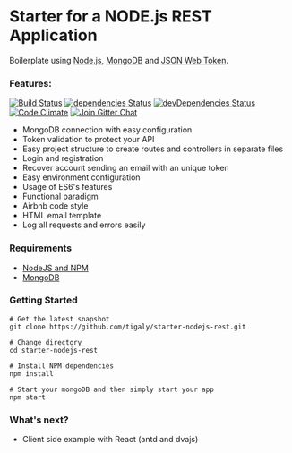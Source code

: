 Starter for a NODE.js REST Application
=======================

Boilerplate using [Node.js](https://nodejs.org/), [MongoDB](https://www.mongodb.com/) and [JSON Web Token](https://jwt.io/).

### Features:

[![Build Status](https://img.shields.io/travis/tigaly/starter-nodejs-rest.svg?style=flat)](https://travis-ci.org/tigaly/starter-nodejs-rest)
[![dependencies Status](https://david-dm.org/tigaly/starter-nodejs-rest/status.svg)](https://david-dm.org/tigaly/starter-nodejs-rest)
[![devDependencies Status](https://david-dm.org/tigaly/starter-nodejs-rest/dev-status.svg)](https://david-dm.org/tigaly/starter-nodejs-rest?type=dev)
[![Code Climate](https://codeclimate.com/github/tigaly/starter-nodejs-rest/badges/gpa.svg)](https://codeclimate.com/github/tigaly/starter-nodejs-rest)
[![Join Gitter Chat](https://img.shields.io/badge/gitter-join%20chat%20%E2%86%92-brightgreen.svg?style=flat)](https://gitter.im/tigaly/starter-nodejs-rest?utm_source=badge&utm_medium=badge&utm_campaign=pr-badge&content=body_link)


* MongoDB connection with easy configuration
* Token validation to protect your API
* Easy project structure to create routes and controllers in separate files
* Login and registration
* Recover account sending an email with an unique token
* Easy environment configuration
* Usage of ES6's features
* Functional paradigm 
* Airbnb code style
* HTML email template
* Log all requests and errors easily

### Requirements
* [NodeJS and NPM](http://nodejs.org/download)
* [MongoDB](http://www.mongodb.org/downloads)

### Getting Started

    # Get the latest snapshot
    git clone https://github.com/tigaly/starter-nodejs-rest.git
    
    # Change directory
    cd starter-nodejs-rest
    
    # Install NPM dependencies
    npm install
    
    # Start your mongoDB and then simply start your app
    npm start
    
### What's next?

* Client side example with React (antd and dvajs)
